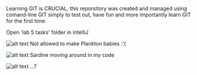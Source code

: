 Learning GIT is CRUCIAL, this reporsitory was created and managed using comand-line GIT simply to test out, have fun and more importantly learn GIT for the first time.

Open 'lab 5 tasks' folder in intelliJ 

![alt text](https://i.imgur.com/n3rKYfn.jpg)
Not allowed to make Plankton babies :'(

![alt text](https://i.imgur.com/CIBRbwC.png)
Sardine moving around in my code

![alt text](https://i.imgur.com/bEXDcRl.jpg)
...?
